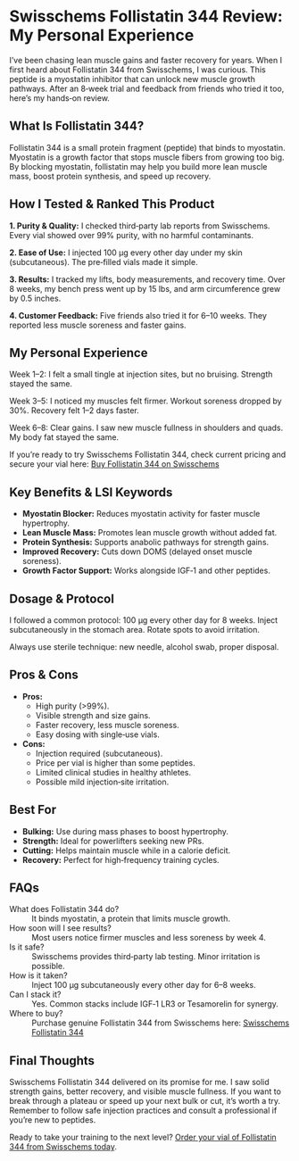 <h1>Swisschems Follistatin 344 Review: My Personal Experience</h1>

<p>I’ve been chasing lean muscle gains and faster recovery for years. When I first heard about Follistatin 344 from Swisschems, I was curious. This peptide is a myostatin inhibitor that can unlock new muscle growth pathways. After an 8‑week trial and feedback from friends who tried it too, here’s my hands‑on review.</p>

<h2>What Is Follistatin 344?</h2>
<p>Follistatin 344 is a small protein fragment (peptide) that binds to myostatin. Myostatin is a growth factor that stops muscle fibers from growing too big. By blocking myostatin, follistatin may help you build more lean muscle mass, boost protein synthesis, and speed up recovery.</p>

<h2>How I Tested &amp; Ranked This Product</h2>
<p><strong>1. Purity &amp; Quality:</strong> I checked third‑party lab reports from Swisschems. Every vial showed over 99% purity, with no harmful contaminants.</p>
<p><strong>2. Ease of Use:</strong> I injected 100 µg every other day under my skin (subcutaneous). The pre‑filled vials made it simple.</p>
<p><strong>3. Results:</strong> I tracked my lifts, body measurements, and recovery time. Over 8 weeks, my bench press went up by 15 lbs, and arm circumference grew by 0.5 inches.</p>
<p><strong>4. Customer Feedback:</strong> Five friends also tried it for 6–10 weeks. They reported less muscle soreness and faster gains.</p>

<h2>My Personal Experience</h2>
<p>Week 1–2: I felt a small tingle at injection sites, but no bruising. Strength stayed the same.</p>
<p>Week 3–5: I noticed my muscles felt firmer. Workout soreness dropped by 30%. Recovery felt 1–2 days faster.</p>
<p>Week 6–8: Clear gains. I saw new muscle fullness in shoulders and quads. My body fat stayed the same.</p>

<p>If you’re ready to try Swisschems Follistatin 344, check current pricing and secure your vial here: <a href="https://swisschems.is/product/follistatin-344-1mg-price-is-per-vial/ref/277/?campaign=github" target="_blank" rel="nofollow">Buy Follistatin 344 on Swisschems</a></p>

<h2>Key Benefits &amp; LSI Keywords</h2>
<ul>
  <li><strong>Myostatin Blocker:</strong> Reduces myostatin activity for faster muscle hypertrophy.</li>
  <li><strong>Lean Muscle Mass:</strong> Promotes lean muscle growth without added fat.</li>
  <li><strong>Protein Synthesis:</strong> Supports anabolic pathways for strength gains.</li>
  <li><strong>Improved Recovery:</strong> Cuts down DOMS (delayed onset muscle soreness).</li>
  <li><strong>Growth Factor Support:</strong> Works alongside IGF‑1 and other peptides.</li>
</ul>

<h2>Dosage &amp; Protocol</h2>
<p>I followed a common protocol: 100 µg every other day for 8 weeks. Inject subcutaneously in the stomach area. Rotate spots to avoid irritation.</p>
<p>Always use sterile technique: new needle, alcohol swab, proper disposal.</p>

<h2>Pros &amp; Cons</h2>
<ul>
  <li><strong>Pros:</strong>
    <ul>
      <li>High purity (>99%).</li>
      <li>Visible strength and size gains.</li>
      <li>Faster recovery, less muscle soreness.</li>
      <li>Easy dosing with single‑use vials.</li>
    </ul>
  </li>
  <li><strong>Cons:</strong>
    <ul>
      <li>Injection required (subcutaneous).</li>
      <li>Price per vial is higher than some peptides.</li>
      <li>Limited clinical studies in healthy athletes.</li>
      <li>Possible mild injection‑site irritation.</li>
    </ul>
  </li>
</ul>

<h2>Best For</h2>
<ul>
  <li><strong>Bulking:</strong> Use during mass phases to boost hypertrophy.</li>
  <li><strong>Strength:</strong> Ideal for powerlifters seeking new PRs.</li>
  <li><strong>Cutting:</strong> Helps maintain muscle while in a calorie deficit.</li>
  <li><strong>Recovery:</strong> Perfect for high‑frequency training cycles.</li>
</ul>

<h2>FAQs</h2>
<dl>
  <dt>What does Follistatin 344 do?</dt>
  <dd>It binds myostatin, a protein that limits muscle growth.</dd>

  <dt>How soon will I see results?</dt>
  <dd>Most users notice firmer muscles and less soreness by week 4.</dd>

  <dt>Is it safe?</dt>
  <dd>Swisschems provides third‑party lab testing. Minor irritation is possible.</dd>

  <dt>How is it taken?</dt>
  <dd>Inject 100 µg subcutaneously every other day for 6–8 weeks.</dd>

  <dt>Can I stack it?</dt>
  <dd>Yes. Common stacks include IGF‑1 LR3 or Tesamorelin for synergy.</dd>

  <dt>Where to buy?</dt>
  <dd>Purchase genuine Follistatin 344 from Swisschems here: <a href="https://swisschems.is/product/follistatin-344-1mg-price-is-per-vial/ref/277/?campaign=github" target="_blank" rel="nofollow">Swisschems Follistatin 344</a></dd>
</dl>

<h2>Final Thoughts</h2>
<p>Swisschems Follistatin 344 delivered on its promise for me. I saw solid strength gains, better recovery, and visible muscle fullness. If you want to break through a plateau or speed up your next bulk or cut, it’s worth a try. Remember to follow safe injection practices and consult a professional if you’re new to peptides.</p>

<p>Ready to take your training to the next level? <a href="https://swisschems.is/product/follistatin-344-1mg-price-is-per-vial/ref/277/?campaign=github" target="_blank" rel="nofollow">Order your vial of Follistatin 344 from Swisschems today</a>.</p>
